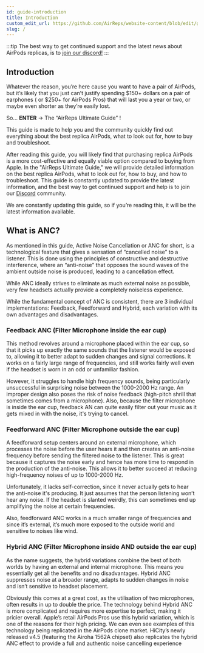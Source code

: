 ```yaml
---
id: guide-introduction
title: Introduction
custom_edit_url: https://github.com/AirReps/website-content/blob/edit/guide-intoduction.md
slug: /
---
```


:::tip
The best way to get continued support and the latest news about AirPods
replicas, is to [join our discord!](https://airreps.link/discord)
:::

## Introduction
Whatever the reason, you’re here cause you want to have a pair of AirPods, 
but it’s likely that you just can’t justify spending $150+ dollars on a pair of earphones (
or $250+ for AirPods Pros) that will last you a year or two, or maybe even shorter as they’re easily lost.

So… **ENTER** → The “AirReps Ultimate Guide” !

This guide is made to help you and the community quickly find out everything about the best replica AirPods, 
what to look out for, how to buy and troubleshoot.

After reading this guide, you will likely find that purchasing replica AirPods is a more cost-effective and equally viable option compared to buying from Apple.
In the "AirReps Ultimate Guide," we will provide detailed information on the best replica AirPods, what to look out for, how to buy, and how to troubleshoot.
This guide is constantly updated to provide the latest information, and the best way to get continued support and help is to join our [Discord](https://airreps.link/discord) community.

We are constantly updating this guide, so if you’re reading this, it will be the latest information available.

## What is ANC?
As mentioned in this guide, Active Noise Cancellation or ANC for short, is a technological feature 
that gives a sensation of “cancelled noise” to a listener. This is done using the principles of constructive 
and destructive interference, where an “anti-noise” that opposes the sound waves of the ambient outside noise 
is produced, leading to a cancellation effect.

While ANC ideally strives to eliminate as much external noise as possible, very few headsets actually provide a 
completely noiseless experience.

While the fundamental concept of ANC is consistent, there are 3 individual implementations: 
Feedback, Feedforward and Hybrid, each variation with its own advantages and disadvantages.


### Feedback ANC (Filter Microphone inside the ear cup)
This method revolves around a microphone placed within the ear cup, so that it picks up exactly the same 
sounds that the listener would be exposed to, allowing it to better adapt to sudden changes and signal corrections. 
It works on a fairly large range of frequencies, and still works fairly well even if the headset is worn in an odd 
or unfamiliar fashion.

However, it struggles to handle high frequency sounds, being particularly unsuccessful in surprising noise between 
the 1000-2000 Hz range. An improper design also poses the risk of noise feedback (high-pitch shrill that sometimes 
comes from a microphone). Also, because the filter microphone is inside the ear cup, feedback AN can quite easily 
filter out your music as it gets mixed in with the noise, it's trying to cancel.

### Feedforward ANC (Filter Microphone outside the ear cup)
A feedforward setup centers around an external microphone, which processes the noise before the user hears it and then 
creates an anti-noise frequency before sending the filtered noise to the listener. This is great because it captures 
the noise early and hence has more time to respond in the production of the anti-noise. This allows it to better 
succeed at reducing high-frequency noises of up to 1000-2000 Hz.

Unfortunately, it lacks self-correction, since it never actually gets to hear the anti-noise it's producing. 
It just assumes that the person listening won’t hear any noise. If the headset is slanted weirdly, this can sometimes 
end up amplifying the noise at certain frequencies.

Also, feedforward ANC works in a much smaller range of frequencies and since it’s external, it’s much more exposed to 
the outside world and sensitive to noises like wind.

### Hybrid ANC (Filter Microphone inside AND outside the ear cup)
As the name suggests, the hybrid variations combine the best of both worlds by having an external and internal 
microphone. This means you essentially get all the benefits and no disadvantages. Hybrid ANC suppresses noise at a 
broader range, adapts to sudden changes in noise and isn’t sensitive to headset placement.

Obviously this comes at a great cost, as the utilisation of two microphones, often results in up to double the 
price. The technology behind Hybrid ANC is more complicated and requires more expertise to perfect, making it 
pricier overall. Apple’s retail AirPods Pros use this hybrid variation, which is one of the reasons for their 
high pricing. We can even see examples of this technology being replicated in the AirPods clone market. HiCity’s 
newly released v4.5 (featuring the Airoha 1562A chipset) also replicates the hybrid ANC effect to provide a full 
and authentic noise cancelling experience
